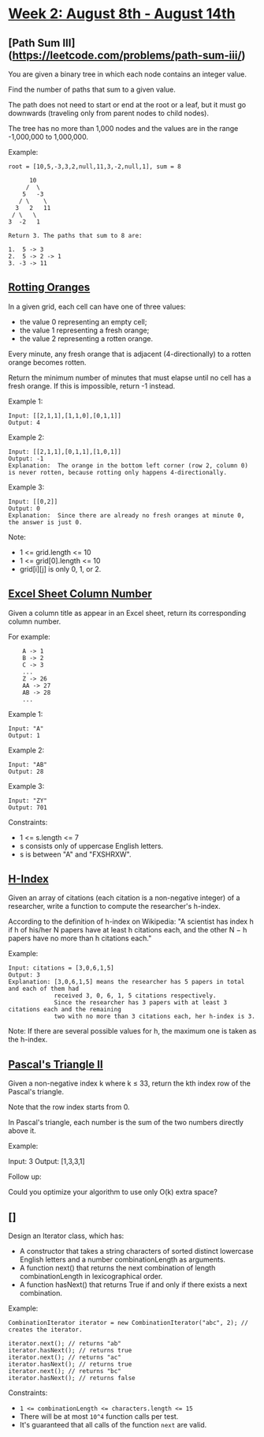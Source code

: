 # [Week 2: August 8th - August 14th](https://leetcode.com/explore/challenge/card/august-leetcoding-challenge/550/week-2-august-8th-august-14th/)

## [Path Sum III] (https://leetcode.com/problems/path-sum-iii/)

You are given a binary tree in which each node contains an integer value.

Find the number of paths that sum to a given value.

The path does not need to start or end at the root or a leaf, but it must go downwards (traveling only from parent nodes to child nodes).

The tree has no more than 1,000 nodes and the values are in the range -1,000,000 to 1,000,000.

Example:
```
root = [10,5,-3,3,2,null,11,3,-2,null,1], sum = 8

      10
     /  \
    5   -3
   / \    \
  3   2   11
 / \   \
3  -2   1

Return 3. The paths that sum to 8 are:

1.  5 -> 3
2.  5 -> 2 -> 1
3. -3 -> 11
```

## [Rotting Oranges](https://leetcode.com/problems/rotting-oranges/)

In a given grid, each cell can have one of three values:
- the value 0 representing an empty cell;
- the value 1 representing a fresh orange;
- the value 2 representing a rotten orange.

Every minute, any fresh orange that is adjacent (4-directionally) to a rotten orange becomes rotten.

Return the minimum number of minutes that must elapse until no cell has a fresh orange.  If this is impossible, return -1 instead.

Example 1:
```
Input: [[2,1,1],[1,1,0],[0,1,1]]
Output: 4
```
Example 2:
```
Input: [[2,1,1],[0,1,1],[1,0,1]]
Output: -1
Explanation:  The orange in the bottom left corner (row 2, column 0) is never rotten, because rotting only happens 4-directionally.
```
Example 3:
```
Input: [[0,2]]
Output: 0
Explanation:  Since there are already no fresh oranges at minute 0, the answer is just 0.
```

Note:
- 1 <= grid.length <= 10
- 1 <= grid[0].length <= 10
- grid[i][j] is only 0, 1, or 2.

## [Excel Sheet Column Number](https://leetcode.com/problems/excel-sheet-column-number/)

Given a column title as appear in an Excel sheet, return its corresponding column number.

For example:
```
    A -> 1
    B -> 2
    C -> 3
    ...
    Z -> 26
    AA -> 27
    AB -> 28 
    ...
```
Example 1:
```
Input: "A"
Output: 1
```
Example 2:
```
Input: "AB"
Output: 28
```
Example 3:
```
Input: "ZY"
Output: 701
```

Constraints:
- 1 <= s.length <= 7
- s consists only of uppercase English letters.
- s is between "A" and "FXSHRXW".

## [H-Index](https://leetcode.com/problems/h-index/)

Given an array of citations (each citation is a non-negative integer) of a researcher, write a function to compute the researcher's h-index.

According to the definition of h-index on Wikipedia: "A scientist has index h if h of his/her N papers have at least h citations each, and the other N − h papers have no more than h citations each."

Example:
```
Input: citations = [3,0,6,1,5]
Output: 3 
Explanation: [3,0,6,1,5] means the researcher has 5 papers in total and each of them had 
             received 3, 0, 6, 1, 5 citations respectively. 
             Since the researcher has 3 papers with at least 3 citations each and the remaining 
             two with no more than 3 citations each, her h-index is 3.
```
Note: If there are several possible values for h, the maximum one is taken as the h-index.

## [Pascal's Triangle II](https://leetcode.com/problems/pascals-triangle-ii/)

Given a non-negative index k where k ≤ 33, return the kth index row of the Pascal's triangle.

Note that the row index starts from 0.


In Pascal's triangle, each number is the sum of the two numbers directly above it.

Example:

Input: 3
Output: [1,3,3,1]

Follow up:

Could you optimize your algorithm to use only O(k) extra space?

## []

Design an Iterator class, which has:
- A constructor that takes a string characters of sorted distinct lowercase English letters and a number combinationLength as arguments.
- A function next() that returns the next combination of length combinationLength in lexicographical order.
- A function hasNext() that returns True if and only if there exists a next combination.

Example:
```
CombinationIterator iterator = new CombinationIterator("abc", 2); // creates the iterator.

iterator.next(); // returns "ab"
iterator.hasNext(); // returns true
iterator.next(); // returns "ac"
iterator.hasNext(); // returns true
iterator.next(); // returns "bc"
iterator.hasNext(); // returns false
```

Constraints:
- `1 <= combinationLength <= characters.length <= 15`
- There will be at most `10^4` function calls per test.
- It's guaranteed that all calls of the function `next` are valid.









